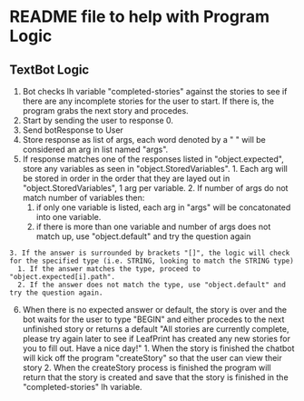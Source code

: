 # README file to help with Program Logic

## TextBot Logic

  1. Bot checks lh variable "completed-stories" against the stories to see if there are any incomplete stories for the user to start. If there is, the program grabs the next story and procedes.  
  2. Start by sending the user to response 0.
  3. Send botResponse to User
  4. Store response as list of args, each word denoted by a " " will be considered an arg in list named "args". 
  5. If response matches one of the responses listed in "object.expected", store any variables as seen in "object.StoredVariables". 
    1. Each arg will be stored in order in the order that they are layed out in "object.StoredVariables", 1 arg per variable. 
    2. If number of args do not match number of variables then: 
      1. if only one variable is listed, each arg in "args" will be concatonated into one variable.
      2. if there is more than one variable and number of args does not match up, use "object.default" and try the question again

    3. If the answer is surrounded by brackets "[]", the logic will check for the specified type (i.e. STRING, looking to match the STRING type)
      1. If the answer matches the type, proceed to "object.expected[i].path".
      2. If the answer does not match the type, use "object.default" and try the question again.
  6. When there is no expected answer or default, the story is over and the bot waits for the user to type "BEGIN" and either procedes to the next unfinished story or returns a default "All stories are currently complete, please try again later to see if LeafPrint has created any new stories for you to fill out. Have a nice day!"
    1. When the story is finished the chatbot will kick off the program "createStory" so that the user can view their story
    2. When the createStory process is finished the program will return that the story is created and save that the story is finished in the "completed-stories" lh variable.